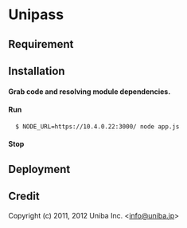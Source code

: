 # Unipass

## Requirement

## Installation

#### Grab code and resolving module dependencies.

#### Run
      $ NODE_URL=https://10.4.0.22:3000/ node app.js 
#### Stop
    
## Deployment

## Credit

Copyright (c) 2011, 2012 Uniba Inc. &lt;info@uniba.jp&gt;